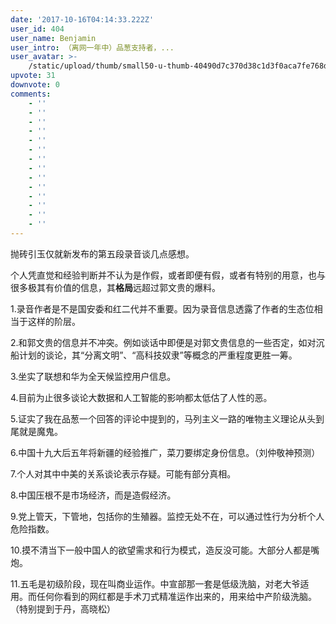 ```yaml
---
date: '2017-10-16T04:14:33.222Z'
user_id: 404
user_name: Benjamin
user_intro: （离网一年中）品葱支持者，...
user_avatar: >-
    /static/upload/thumb/small50-u-thumb-40490d7c370d38c1d3f0aca7fe768d63c20c65f7b25.png
upvote: 31
downvote: 0
comments:
    - ''
    - ''
    - ''
    - ''
    - ''
    - ''
    - ''
    - ''
    - ''
    - ''
    - ''
    - ''
    - ''
    - ''
---
```


抛砖引玉仅就新发布的第五段录音谈几点感想。

个人凭直觉和经验判断并不认为是作假，或者即便有假，或者有特别的用意，也与很多极其有价值的信息，其**格局**远超过郭文贵的爆料。

  

1.录音作者是不是国安委和红二代并不重要。因为录音信息透露了作者的生态位相当于这样的阶层。

2.和郭文贵的信息并不冲突。例如谈话中即便是对郭文贵信息的一些否定，如对沉船计划的谈论，其“分离文明”、“高科技奴隶”等概念的严重程度更胜一筹。

3.坐实了联想和华为全天候监控用户信息。

4.目前为止很多谈论大数据和人工智能的影响都太低估了人性的恶。

5.证实了我在品葱一个回答的评论中提到的，马列主义一路的唯物主义理论从头到尾就是魔鬼。

6.中国十九大后五年将新疆的经验推广，菜刀要绑定身份信息。（刘仲敬神预测）

7.个人对其中中美的关系谈论表示存疑。可能有部分真相。

8.中国压根不是市场经济，而是造假经济。

9.党上管天，下管地，包括你的生殖器。监控无处不在，可以通过性行为分析个人危险指数。 

10.摸不清当下一般中国人的欲望需求和行为模式，造反没可能。大部分人都是嘴炮。

11.五毛是初级阶段，现在叫商业运作。中宣部那一套是低级洗脑，对老大爷适用。而任何你看到的网红都是手术刀式精准运作出来的，用来给中产阶级洗脑。（特别提到于丹，高晓松）
